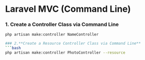 # Laravel MVC (Command Line)

### 1. **Create a Controller Class via Command Line**
```bash
php artisan make:controller NameController

### 2.**Create a Resource Controller Class via Command Line**
```bash
php artisan make:controller PhotoController --resource
